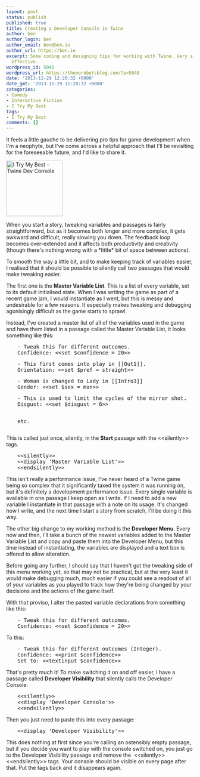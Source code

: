 ```yaml
---
layout: post
status: publish
published: true
title: Creating a Developer Console in Twine
author: ben
author_login: ben
author_email: ben@ben.ie
author_url: https://ben.ie
excerpt: Some coding and designing tips for working with Twine. Very simple, very
  effective.
wordpress_id: 5048
wordpress_url: https://thenorobotsblog.com/?p=5048
date: '2013-11-29 12:20:32 +0000'
date_gmt: '2013-11-29 11:20:32 +0000'
categories:
- Comedy
- Interactive Fiction
- I Try My Best
tags:
- I Try My Best
comments: []
---
```

<p>It feels a little gauche to be delivering pro tips for game development when I'm a neophyte, but I've come across a helpful approach that I'll be revisiting for the foreseeable future, and I'd like to share it.</p>
<p><img class="alignnone size-full wp-image-5049 aligncenter" alt="I Try My Best - Twine Dev Console" src="https://thenorobotsblog.com/wp-content/uploads/2013/11/Screen-Shot-2013-11-29-at-10.38.06.png" width="152" height="149" /></p>
<p>When you start a story, tweaking variables and passages is fairly straightforward, but as it becomes both longer and more complex, it gets awkward and difficult, really slowing you down. The feedback loop becomes over-extended and it affects both productivity and creativity (though there's nothing wrong with a *little* bit of space between actions).</p>
<p>To smooth the way a little bit, and to make keeping track of variables easier, I realised that it should be possible to silently call two passages that would make tweaking easier.</p>
<p>The first one is the <strong>Master Variable List</strong>. This is a list of every variable, set to its default initialised state. When I was writing the game as part of a recent game jam, I would instantiate as I went, but this is messy and undesirable for a few reasons. It especially makes tweaking and debugging agonisingly difficult as the game starts to sprawl.</p>
<p>Instead, I've created a master list of all of the variables used in the game and have them listed in a passage called the Master Variable List, it looks something like this:</p>
<pre style="padding-left: 30px;">- Tweak this for different outcomes.
Confidence: &lt;&lt;set $confidence = 20&gt;&gt;</pre>
<pre style="padding-left: 30px;">- This first comes into play in [[Out1]].
Orientation: &lt;&lt;set $pref = straight&gt;&gt;</pre>
<pre style="padding-left: 30px;">- Woman is changed to Lady in [[Intro3]]
Gender: &lt;&lt;set $sex = man&gt;&gt;</pre>
<pre style="padding-left: 30px;">- This is used to limit the cycles of the mirror shot.
Disgust: &lt;&lt;set $disgust = 6&gt;&gt;

etc.</pre>
<p>This is called just once, silently, in the <strong>Start</strong> passage with the &lt;&lt;silently&gt;&gt; tags.</p>
<pre style="padding-left: 30px;">&lt;&lt;silently&gt;&gt;
&lt;&lt;display 'Master Variable List'&gt;&gt;
&lt;&lt;endsilently&gt;&gt;</pre>
<p>This isn't really a performance issue, I've never heard of a Twine game being so complex that it significantly taxed the system it was running on, but it's definitely a development performance issue. Every single variable is available in one passage I keep open as I write. If I need to add a new variable I instantiate in that passage with a note on its usage. It's changed how I write, and the next time I start a story from scratch, I'll be doing it this way.</p>
<p>The other big change to my working method is the <strong>Developer Menu</strong>. Every now and then, I'll take a bunch of the newest variables added to the Master Variable List and copy and paste them into the Developer Menu, but this time instead of instantiating, the variables are displayed and a text box is offered to allow alteration.</p>
<p>Before going any further, I should say that I haven't got the tweaking side of this menu working yet, so that may not be practical, but at the very least it would make debugging much, much easier if you could see a readout of all of your variables as you played to track how they're being changed by your decisions and the actions of the game itself.</p>
<p>With that proviso, I alter the pasted variable declarations from something like this:</p>
<pre style="padding-left: 30px;">- Tweak this for different outcomes.
Confidence: &lt;&lt;set $confidence = 20&gt;&gt;</pre>
<p>To this:</p>
<pre style="padding-left: 30px;">- Tweak this for different outcomes (Integer).
Confidence: &lt;&lt;print $confidence&gt;&gt;
Set to: &lt;&lt;textinput $confidence&gt;&gt;</pre>
<p>That's pretty much it! To make switching it on and off easier, I have a passage called <strong>Developer Visibility</strong> that silently calls the Developer Console:</p>
<pre style="padding-left: 30px;">&lt;&lt;silently&gt;&gt;
&lt;&lt;display 'Developer Console'&gt;&gt;
&lt;&lt;endsilently&gt;&gt;</pre>
<p>Then you just need to paste this into every passage:</p>
<pre style="padding-left: 30px;">&lt;&lt;display 'Developer Visibility'&gt;&gt;</pre>
<p>This does nothing at first since you're calling an ostensibly empty passage, but if you decide you want to play with the console switched on, you just go to the Developer Visibility passage and remove the  &lt;&lt;silently&gt;&gt;&lt;&lt;endsilently&gt;&gt; tags. Your console should be visible on every page after that. Put the tags back and it disappears again.</p>
